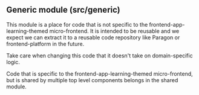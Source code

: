 ## Generic module (src/generic)

This module is a place for code that is not specific to the frontend-app-learning-themed micro-frontend.  It is intended to be reusable and we expect we can extract it to a reusable code repository like Paragon or frontend-platform in the future.

Take care when changing this code that it doesn't take on domain-specific logic.

Code that is specific to the frontend-app-learning-themed micro-frontend, but is shared by multiple top level components belongs in the shared module.